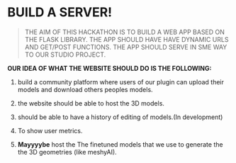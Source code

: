 # **BUILD A SERVER!**
> THE AIM OF THIS HACKATHON IS TO BUILD A WEB APP BASED ON THE FLASK LIBRARY. THE APP SHOULD HAVE HAVE DYNAMIC URLS AND GET/POST FUNCTIONS. THE APP SHOULD SERVE IN SME WAY TO OUR STUDIO PROJECT.

**OUR IDEA OF WHAT THE WEBSITE SHOULD DO IS THE FOLLOWING:**<br>

1. build a community platform where users of our plugin can upload their models and download others peoples models.<br>

2. the website should be able to host the 3D models.<br>

3. should be able to have a history of editing of models.(In development)<br>

4. To show user metrics.<br>

5. **Mayyyybe** host the The finetuned models that we use to generate the the 3D geometries (like meshyAI).<br>
